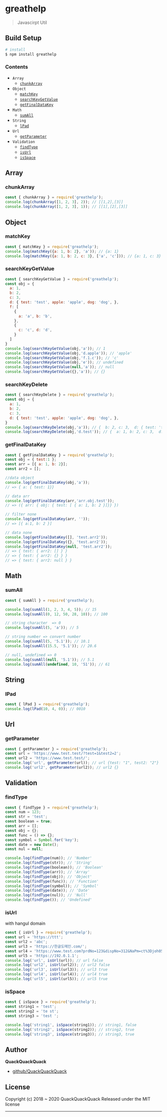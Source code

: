 # greathelp

> Javascirpt Util

## Build Setup

``` bash
# install
$ npm install greathelp
```
### **Contents**
* `Array`
  * [`chunkArray`](#chunkArray)
* `Object`
  * [`matchKey`](#matchKey)
  * [`searchKeyGetValue`](#searchKeyGetValue)
  * [`getFinalDataKey`](#getFinalDataKey)
* `Math`
  * [`sumAll`](#sumAll)
* `String`
  * [`lPad`](#lPad)
* `Url`
  * [`getParameter`](#getParameter)
* `Validation`
    * [`findType`](#findType)
    * [`isUrl`](#isUrl)
    * [`isSpace`](#isSpace)

## Array
### chunkArray
```js
const { chunkArray } = require('greathelp');
console.log(chunkArray([1, 2, 3], 2)); // [[1,2],[3]]
console.log(chunkArray([1, 2, 3], 1)); // [[1],[2],[3]]
```

## Object
### matchKey
```js
const { matchKey } = require('greathelp');
console.log(matchKey({a: 1, b: 2}, 'a')); // {a: 1}
console.log(matchKey({a: 1, b: 2, c: 3}, ['a', 'c'])); // {a: 1, c: 3}
```
### searchKeyGetValue
```js
const { searchKeyGetValue } = require('greathelp');
const obj = {
  a: 1,
  b: 2,
  c: 3,
  d: { test: 'test', apple: 'apple', dog: 'dog', },
  f: [
    {
      a: 'a', b: 'b',
    },
    {
      c: 'c', d: 'd',
    }
  ]
}
console.log(searchKeyGetValue(obj,'a')); // 1
console.log(searchKeyGetValue(obj,'d.apple')); // 'apple'
console.log(searchKeyGetValue(obj,'f.1.c')); // 'c'
console.log(searchKeyGetValue(obj,'e')); // undefined
console.log(searchKeyGetValue(null,'a')); // null
console.log(searchKeyGetValue({},'a')); // {}
```

### searchKeyDelete
```js
const { searchKeyDelete } = require('greathelp');
const obj = {
  a: 1,
  b: 2,
  c: 3,
  d: { test: 'test', apple: 'apple', dog: 'dog', },
}
console.log(searchKeyDelete(obj,'a')); // {  b: 2, c: 3,  d: { test: 'test', apple: 'apple', dog: 'dog' } }
console.log(searchKeyDelete(obj,'d.test')); // {  a: 1, b: 2, c: 3,  d: { apple: 'apple', dog: 'dog' } }
```
### getFinalDataKey
```js
const { getFinalDataKey } = require('greathelp');
const obj = { test:1 };
const arr = [{ a: 1, b: 2}];
const arr2 = [];

//data object
console.log(getFinalDataKey(obj,'a'));
// => { a: { test: 1}}

// data arr
console.log(getFinalDataKey(arr,'arr.obj.test'));
// => ({ arr: { obj: { test: [ { a: 1, b: 2 }]}} })

// filter none    
console.log(getFinalDataKey(arr, ''));
// => [{ a:1, b: 2 }]

// data none    
console.log(getFinalDataKey([], 'test.arr2'));
console.log(getFinalDataKey({}, 'test.arr2'));
console.log(getFinalDataKey(null, 'test.arr2'));
// => { test: { arr2: [] } }
// => { test: { arr2: {} } }
// => { test: { arr2: null } }
```

## Math
### sumAll

```js
const { sumAll } = require('greathelp');

console.log(sumAll(1, 2, 3, 4, 5)); // 15
console.log(sumAll(0, 12, 50, 28, 10)); // 100

// string character  => 0
console.log(sumAll(5, 'a')); // 5

// string number => convert number
console.log(sumAll(5, '5.1')); // 10.1
console.log(sumAll(15.5, '5.1')); // 20.6

// null, undefined => 0
console.log(sumAll(null, '5.1')); // 5.1
console.log(sumAll(undefined, 10, '51')); // 61    
```

## String
### lPad

```js
const { lPad } = require('greathelp');
console.log(lPad(10, 4, 0)); // 0010
```

## Url
### getParameter

```js
const { getParameter } = require('greathelp');
const url = 'https://www.test.test/?test=1&test2=2';
const url2 = 'https://www.test.test/';
console.log('url', getParameter(url)); // url {test: "1", test2: "2"}
console.log('url2', getParameter(url2)); // url2 {}
```

## Validation
### findType

```js
const { findType } = require('greathelp');
const num = 123;
const str = 'test';
const boolean = true;
const arr = [];
const obj = {};
const func = () => {};
const symbol = Symbol.for('key');
const date = new Date();
const nul = null;

console.log(findType(num)); // 'Number'
console.log(findType(str)); // 'String'
console.log(findType(boolean)); // 'Boolean'
console.log(findType(arr)); // 'Array'
console.log(findType(obj)); // 'Object'
console.log(findType(func)); // 'Function'
console.log(findType(symbol)); // 'Symbol'
console.log(findType(date)); // 'Date'
console.log(findType(nul)); // 'Null'
console.log(findType()); // 'Undefined'
```

### isUrl
with hangul domain

```js
const { isUrl } = require('greathelp');
const url = 'https://ttt';
const url2 = 'abc';
const url3 = 'https://한글도메인.com/';
const url4 = 'https://www.test.com?prdNo=123&dispNo=312&NaPm=ct%3Djoh05t74%7Cci%3D71cf11951';
const url5 = 'https://192.0.1.1';
console.log('url', isUrl(url)); // url false
console.log('url2', isUrl(url2)); // url2 false
console.log('url3', isUrl(url3)); // url3 true
console.log('url4', isUrl(url4)); // url4 true
console.log('url5', isUrl(url5)); // url5 true
```

### isSpace
```js
const { isSpace } = require('greathelp');
const string1 = 'test';
const string2 = 'te st';
const string3 = 'test ';

console.log('string1', isSpace(string1)); // string1, false
console.log('string2', isSpace(string2)); // string2, true
console.log('string3', isSpace(string3)); // string3, true
```

## Author
**QuackQuackQuack**
+ [github/QuackQuackQuack](https://github.com/QuackQuackQuack)

## License
Copyright (c) 2018 ~ 2020 QuackQuackQuack
Released under the MIT license

***

